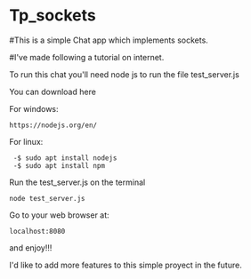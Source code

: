 # Tp_sockets

#This is a simple Chat app which implements sockets.

#I've made following a tutorial on internet.

To run this chat you'll need node js to run the file test_server.js

You can download here

For windows:
```
https://nodejs.org/en/
```

For linux:
```
 -$ sudo apt install nodejs
 -$ sudo apt install npm
```

Run the test_server.js on the terminal
```
node test_server.js
```

Go to your web browser at:
```
localhost:8080
``` 

and enjoy!!!

I'd like to add more features to this simple proyect in the future.


